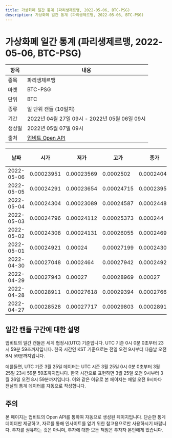 ```yaml
---
title: 가상화폐 일간 통계 (파리생제르맹, 2022-05-06, BTC-PSG)
description: 가상화폐 일간 통계 (파리생제르맹, 2022-05-06, BTC-PSG)
---
```



가상화폐 일간 통계 (파리생제르맹, 2022-05-06, BTC-PSG)
===

|항목|내용|
|--|--|
|종목|파리생제르맹|
|마켓|BTC-PSG|
|단위|BTC|
|종류|일 단위 캔들 (10일치)|
|기간|2022년 04월 27일 09시 - 2022년 05월 06일 09시|
|생성일|2022년 05월 07일 09시|
|출처|[업비트 Open API](https://docs.upbit.com)|


|날짜|시가|저가|고가|종가|비고|
|--|--|--|--|--|--|
|2022-05-06|0.00023951|0.00023569|0.0002502|0.00024046|    |
|2022-05-05|0.00024291|0.00023654|0.00024715|0.00023952|    |
|2022-05-04|0.00024304|0.00023089|0.00024587|0.0002448|    |
|2022-05-03|0.00024796|0.00024112|0.00025373|0.000244|    |
|2022-05-02|0.00024308|0.00024131|0.00026055|0.00024696|    |
|2022-05-01|0.00024921|0.00024|0.00027199|0.00024304|    |
|2022-04-30|0.00027048|0.0002464|0.00027942|0.0002492|    |
|2022-04-29|0.00027943|0.00027|0.00028969|0.00027|    |
|2022-04-28|0.00028911|0.00027618|0.00029394|0.00027664|    |
|2022-04-27|0.00028528|0.00027717|0.00029803|0.00028911|    |


일간 캔들 구간에 대한 설명
---


업비트의 일간 캔들은 세계 협정시(UTC) 기준입니다. 
UTC 기준 0시 0분 0초부터 23시 59분 59초까지입니다. 
한국 시간인 KST 기준으로는 전일 오전 9시부터 다음날 오전 8시 59분까지입니다. 


예를들면, UTC 기준 3월 25일 데이터는 UTC 시준 3월 25일 0시 0분 0초부터 3월 25일 23시 59분 59초까지입니다. 
한국 시간으로 표현하면 3월 25일 오전 9시부터 3월 26일 오전 8시 59분까지입니다. 
이와 같은 이유로 본 페이지는 매일 오전 9시마다 전날의 통계 데이터를 자동으로 작성합니다. 


주의
---


본 페이지는 업비트의 Open API를 통하여 자동으로 생성된 페이지입니다. 
단순한 통계 데이터만 제공하고, 자료를 통해 인사이트를 얻기 위한 참고용으로만 사용하시기 바랍니다. 
투자를 권유하는 것은 아니며, 투자에 대한 모든 책임은 투자자 본인에게 있습니다. 
